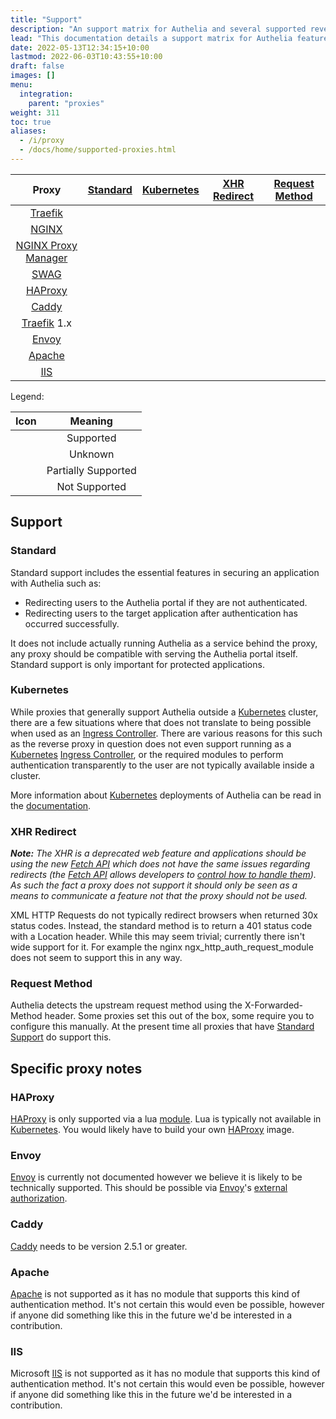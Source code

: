 ```yaml
---
title: "Support"
description: "An support matrix for Authelia and several supported reverse proxies"
lead: "This documentation details a support matrix for Authelia features and specific reverse proxies as well as several caveats etc."
date: 2022-05-13T12:34:15+10:00
lastmod: 2022-06-03T10:43:55+10:00
draft: false
images: []
menu:
  integration:
    parent: "proxies"
weight: 311
toc: true
aliases:
  - /i/proxy
  - /docs/home/supported-proxies.html
---
```


|         Proxy         |                      [Standard](#standard)                       |                              [Kubernetes](#kubernetes)                               |    [XHR Redirect](#xhr-redirect)     |  [Request Method](#request-method)   |
|:---------------------:|:----------------------------------------------------------------:|:------------------------------------------------------------------------------------:|:------------------------------------:|:------------------------------------:|
|       [Traefik]       |         [<i class="icon-support-full"></i>](traefik.md)          | [<i class="icon-support-full"></i>](../../integration/kubernetes/traefik-ingress.md) |  <i class="icon-support-full"></i>   |  <i class="icon-support-full"></i>   |
|        [NGINX]        |          [<i class="icon-support-full"></i>](nginx.md)           |  [<i class="icon-support-full"></i>](../../integration/kubernetes/nginx-ingress.md)  |  <i class="icon-support-none"></i>   |  <i class="icon-support-full"></i>   |
| [NGINX Proxy Manager] |   [<i class="icon-support-full"></i>](nginx-proxy-manager.md)    |                         <i class="icon-support-unknown"></i>                         |  <i class="icon-support-none"></i>   |  <i class="icon-support-full"></i>   |
|        [SWAG]         |           [<i class="icon-support-full"></i>](swag.md)           |                         <i class="icon-support-unknown"></i>                         |  <i class="icon-support-none"></i>   |  <i class="icon-support-full"></i>   |
|       [HAProxy]       |         [<i class="icon-support-full"></i>](haproxy.md)          |                         <i class="icon-support-unknown"></i>                         | <i class="icon-support-unknown"></i> |  <i class="icon-support-full"></i>   |
|        [Caddy]        |          [<i class="icon-support-full"></i>](caddy.md)           |                         <i class="icon-support-unknown"></i>                         |  <i class="icon-support-full"></i>   |  <i class="icon-support-full"></i>   |
|     [Traefik] 1.x     |        [<i class="icon-support-full"></i>](traefikv1.md)         |                         <i class="icon-support-unknown"></i>                         |  <i class="icon-support-full"></i>   |  <i class="icon-support-full"></i>   |
|        [Envoy]        |         [<i class="icon-support-unknown"></i>](envoy.md)         |                         <i class="icon-support-unknown"></i>                         | <i class="icon-support-unknown"></i> | <i class="icon-support-unknown"></i> |
|       [Apache]        | [<i class="icon-support-none" alt="Not Supported"></i>](#apache) |                          <i class="icon-support-none"></i>                           |  <i class="icon-support-none"></i>   |  <i class="icon-support-none"></i>   |
|         [IIS]         |            [<i class="icon-support-none"></i>](#iis)             |                          <i class="icon-support-none"></i>                           |  <i class="icon-support-none"></i>   |  <i class="icon-support-none"></i>   |

Legend:

|                 Icon                 |       Meaning       |
|:------------------------------------:|:-------------------:|
|  <i class="icon-support-full"></i>   |      Supported      |
| <i class="icon-support-unknown"></i> |       Unknown       |
| <i class="icon-support-partial"></i> | Partially Supported |
|  <i class="icon-support-none"></i>   |    Not Supported    |

## Support

### Standard

Standard support includes the essential features in securing an application with Authelia such as:

* Redirecting users to the Authelia portal if they are not authenticated.
* Redirecting users to the target application after authentication has occurred successfully.

It does not include actually running Authelia as a service behind the proxy, any proxy should be compatible with serving
the Authelia portal itself. Standard support is only important for protected applications.

### Kubernetes

While proxies that generally support Authelia outside a [Kubernetes] cluster, there are a few situations where that does
not translate to being possible when used as an [Ingress Controller]. There are various reasons for this such as the
reverse proxy in question does not even support running as a [Kubernetes] [Ingress Controller], or the required modules
to perform authentication transparently to the user are not typically available inside a cluster.

More information about [Kubernetes] deployments of Authelia can be read in the
[documentation](../../integration/kubernetes/introduction.md).

### XHR Redirect

*__Note:__ The XHR is a deprecated web feature and applications should be using the new [Fetch API] which does not have
the same issues regarding redirects (the [Fetch API] allows developers to
[control how to handle them](https://developer.mozilla.org/en-US/docs/Web/API/Request/redirect)). As such the fact
a proxy does not support it should only be seen as a means to communicate a feature not that the proxy should not be
used.*

XML HTTP Requests do not typically redirect browsers when returned 30x status codes. Instead, the standard method is to
return a 401 status code with a Location header. While this may seem trivial; currently there isn't wide support for it.
For example the nginx ngx_http_auth_request_module does not seem to support this in any way.

### Request Method

Authelia detects the upstream request method using the X-Forwarded-Method header. Some proxies set this out of the box,
some require you to configure this manually. At the present time all proxies that have
[Standard Support](#standard-support) do support this.

## Specific proxy notes

### HAProxy

[HAProxy] is only supported via a lua [module](https://github.com/haproxytech/haproxy-lua-http). Lua is typically not
available in [Kubernetes]. You would likely have to build your own [HAProxy] image.

### Envoy

[Envoy] is currently not documented however we believe it is likely to be technically supported. This should be possible
via [Envoy]'s [external authorization](https://www.envoyproxy.io/docs/envoy/latest/api-v3/extensions/filters/http/ext_authz/v3/ext_authz.proto.html#extensions-filters-http-ext-authz-v3-extauthz).

### Caddy

[Caddy] needs to be version 2.5.1 or greater.

### Apache

[Apache] is not supported as it has no module that supports this kind of authentication method. It's not certain this
would even be possible, however if anyone did something like this in the future we'd be interested in a contribution.

### IIS

Microsoft [IIS] is not supported as it has no module that supports this kind of authentication method. It's not certain
this would even be possible, however if anyone did something like this in the future we'd be interested in a
contribution.

[NGINX]: https://www.nginx.com/
[NGINX Proxy Manager]: https://nginxproxymanager.com/
[SWAG]: https://docs.linuxserver.io/general/swag
[Traefik]: https://traefik.io/
[Caddy]: https://caddyserver.com/
[HAProxy]: https://www.haproxy.com/
[Envoy]: https://www.envoyproxy.io/
[Caddy]: https://caddyserver.com/
[Apache]: https://httpd.apache.org/
[IIS]: https://www.iis.net/
[Kubernetes]: https://kubernetes.io/
[Ingress Controller]: https://kubernetes.io/docs/concepts/services-networking/ingress-controllers/

[Fetch API]: https://developer.mozilla.org/en-US/docs/Web/API/Fetch_API
